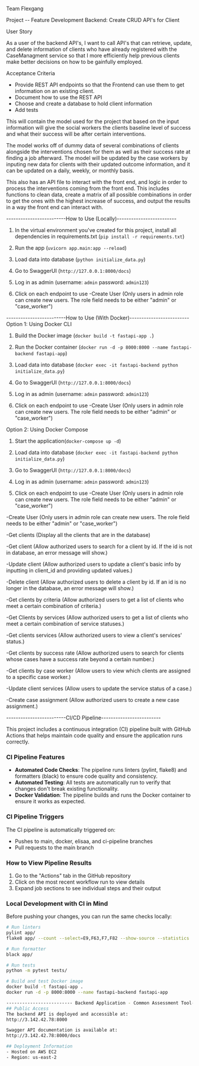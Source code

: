 Team Flexgang

Project -- Feature Development Backend: Create CRUD API's for Client

User Story

As a user of the backend API's, I want to call API's that can retrieve, update, and delete information of clients who have already registered with the CaseManagment service so that I more efficiently help previous clients make better decisions on how to be gainfully employed.

Acceptance Criteria

- Provide REST API endpoints so that the Frontend can use them to get information on an existing client.
- Document how to use the REST API
- Choose and create a database to hold client information
- Add tests

This will contain the model used for the project that based on the input information will give the social workers the clients baseline level of success and what their success will be after certain interventions.

The model works off of dummy data of several combinations of clients alongside the interventions chosen for them as well as their success rate at finding a job afterward. The model will be updated by the case workers by inputing new data for clients with their updated outcome information, and it can be updated on a daily, weekly, or monthly basis.

This also has an API file to interact with the front end, and logic in order to process the interventions coming from the front end. This includes functions to clean data, create a matrix of all possible combinations in order to get the ones with the highest increase of success, and output the results in a way the front end can interact with.

-------------------------How to Use (Locally)-------------------------

1. In the virtual environment you've created for this project, install all dependencies in requirements.txt (`pip install -r requirements.txt`)

2. Run the app (`uvicorn app.main:app --reload`)

3. Load data into database (`python initialize_data.py`)

4. Go to SwaggerUI (`http://127.0.0.1:8000/docs`)

5. Log in as admin (username: `admin` password: `admin123`)

6. Click on each endpoint to use -Create User (Only users in admin role can create new users. The role field needs to be either "admin" or "case_worker")

-------------------------How to Use (With Docker)-------------------------
Option 1: Using Docker CLI

1. Build the Docker image (`docker build -t fastapi-app .`)

2. Run the Docker container (`docker run -d -p 8000:8000 --name fastapi-backend fastapi-app`)

3. Load data into database (`docker exec -it fastapi-backend python initialize_data.py`)

4. Go to SwaggerUI (`http://127.0.0.1:8000/docs`)

5. Log in as admin (username: `admin` password: `admin123`)

6. Click on each endpoint to use -Create User (Only users in admin role can create new users. The role field needs to be either "admin" or "case_worker")

Option 2: Using Docker Compose

1. Start the application(`docker-compose up -d`)

2. Load data into database (`docker exec -it fastapi-backend python initialize_data.py`)

3. Go to SwaggerUI (`http://127.0.0.1:8000/docs`)

4. Log in as admin (username: `admin` password: `admin123`)

5. Click on each endpoint to use -Create User (Only users in admin role can create new users. The role field needs to be either "admin" or "case_worker")

-Create User (Only users in admin role can create new users. The role field needs to be either "admin" or "case_worker")

-Get clients (Display all the clients that are in the database)

-Get client (Allow authorized users to search for a client by id. If the id is not in database, an error message will show.)

-Update client (Allow authorized users to update a client's basic info by inputting in client_id and providing updated values.)

-Delete client (Allow authorized users to delete a client by id. If an id is no longer in the database, an error message will show.)

-Get clients by criteria (Allow authorized users to get a list of clients who meet a certain combination of criteria.)

-Get Clients by services (Allow authorized users to get a list of clients who meet a certain combination of service statuses.)

-Get clients services (Allow authorized users to view a client's services' status.)

-Get clients by success rate (Allow authorized users to search for clients whose cases have a success rate beyond a certain number.)

-Get clients by case worker (Allow users to view which clients are assigned to a specific case worker.)

-Update client services (Allow users to update the service status of a case.)

-Create case assignment (Allow authorized users to create a new case assignment.)

-------------------------CI/CD Pipeline-------------------------

This project includes a continuous integration (CI) pipeline built with GitHub Actions that helps maintain code quality and ensure the application runs correctly.

### CI Pipeline Features

- **Automated Code Checks**: The pipeline runs linters (pylint, flake8) and formatters (black) to ensure code quality and consistency.
- **Automated Testing**: All tests are automatically run to verify that changes don't break existing functionality.
- **Docker Validation**: The pipeline builds and runs the Docker container to ensure it works as expected.

### CI Pipeline Triggers

The CI pipeline is automatically triggered on:
- Pushes to main, docker, elisaa, and ci-pipeline branches
- Pull requests to the main branch

### How to View Pipeline Results

1. Go to the "Actions" tab in the GitHub repository
2. Click on the most recent workflow run to view details
3. Expand job sections to see individual steps and their output

### Local Development with CI in Mind

Before pushing your changes, you can run the same checks locally:

```bash
# Run linters
pylint app/
flake8 app/ --count --select=E9,F63,F7,F82 --show-source --statistics

# Run formatter
black app/

# Run tests
python -m pytest tests/

# Build and test Docker image
docker build -t fastapi-app .
docker run -d -p 8000:8000 --name fastapi-backend fastapi-app

------------------------- Backend Application - Common Assessment Tool-------------------------
## Public Access
The backend API is deployed and accessible at:
http://3.142.42.78:8000

Swagger API documentation is available at:
http://3.142.42.78:8000/docs

## Deployment Information
- Hosted on AWS EC2
- Region: us-east-2
